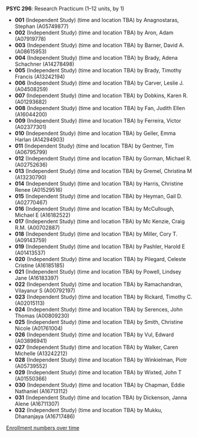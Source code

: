 **PSYC 296**: Research Practicum (1–12 units, by 1)

- **001** (Independent Study) (time and location TBA) by Anagnostaras, Stephan (A05749877)
- **002** (Independent Study) (time and location TBA) by Aron, Adam (A07919778)
- **003** (Independent Study) (time and location TBA) by Barner, David A. (A08615953)
- **004** (Independent Study) (time and location TBA) by Brady, Adena Schachner (A14278498)
- **005** (Independent Study) (time and location TBA) by Brady, Timothy Francis (A13242194)
- **006** (Independent Study) (time and location TBA) by Carver, Leslie J. (A04508259)
- **007** (Independent Study) (time and location TBA) by Dobkins, Karen R. (A01293682)
- **008** (Independent Study) (time and location TBA) by Fan, Judith Ellen (A16044200)
- **009** (Independent Study) (time and location TBA) by Ferreira, Victor (A02377301)
- **010** (Independent Study) (time and location TBA) by Geller, Emma Harlan (A14294903)
- **011** (Independent Study) (time and location TBA) by Gentner, Tim (A06795799)
- **012** (Independent Study) (time and location TBA) by Gorman, Michael R. (A02752636)
- **013** (Independent Study) (time and location TBA) by Gremel, Christina M (A13230790)
- **014** (Independent Study) (time and location TBA) by Harris, Christine Renee (A01529516)
- **015** (Independent Study) (time and location TBA) by Heyman, Gail D. (A02770467)
- **016** (Independent Study) (time and location TBA) by McCullough, Michael E (A16182522)
- **017** (Independent Study) (time and location TBA) by Mc Kenzie, Craig R.M. (A00702887)
- **018** (Independent Study) (time and location TBA) by Miller, Cory T. (A09143759)
- **019** (Independent Study) (time and location TBA) by Pashler, Harold E (A01413537)
- **020** (Independent Study) (time and location TBA) by Pilegard, Celeste Cristine (A16185185)
- **021** (Independent Study) (time and location TBA) by Powell, Lindsey Jane (A16183397)
- **022** (Independent Study) (time and location TBA) by Ramachandran, Vilayanur S (A00792197)
- **023** (Independent Study) (time and location TBA) by Rickard, Timothy C. (A02015113)
- **024** (Independent Study) (time and location TBA) by Serences, John Thomas (A00809230)
- **025** (Independent Study) (time and location TBA) by Smith, Christine Nicole (A01761004)
- **026** (Independent Study) (time and location TBA) by Vul, Edward (A03896941)
- **027** (Independent Study) (time and location TBA) by Walker, Caren Michelle (A13242212)
- **028** (Independent Study) (time and location TBA) by Winkielman, Piotr (A05739552)
- **029** (Independent Study) (time and location TBA) by Wixted, John T (A01550366)
- **030** (Independent Study) (time and location TBA) by Chapman, Eddie Nathaniel (A16713112)
- **031** (Independent Study) (time and location TBA) by Dickenson, Janna Alene (A16711307)
- **032** (Independent Study) (time and location TBA) by Mukku, Dhananjaya (A16717486)

[Enrollment numbers over time](./PSYC296.tsv)
